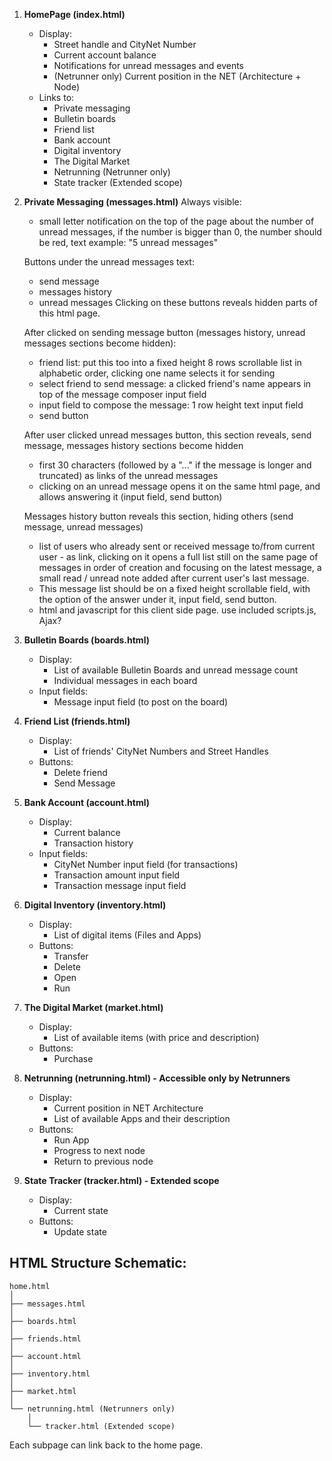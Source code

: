 1. **HomePage (index.html)**
    - Display:
        - Street handle and CityNet Number
        - Current account balance
        - Notifications for unread messages and events
        - (Netrunner only) Current position in the NET (Architecture + Node)
    - Links to:
        - Private messaging
        - Bulletin boards
        - Friend list
        - Bank account
        - Digital inventory
        - The Digital Market
        - Netrunning (Netrunner only)
        - State tracker (Extended scope)
        
2. **Private Messaging (messages.html)**
Always visible:
   - small letter notification on the top of the page about the number of unread messages, if the number is bigger than 0, the number should be red, text example: "5 unread messages"
   
   Buttons under the unread messages text:
   - send message
   - messages history
   - unread messages 
   Clicking on these buttons reveals hidden parts of this html page.

   After clicked on sending message button (messages history, unread messages sections become hidden):
   - friend list: put this too into a fixed height 8 rows scrollable list in alphabetic order, clicking one name selects it for sending
   - select friend to send message: a clicked friend's name appears in top of the message composer input field
   - input field to compose the message: 1 row height text input field
   - send button


   After user clicked unread messages button, this section reveals, send message, messages history sections become hidden
   - first 30 characters (followed by a "..." if the message is longer and truncated) as links of the unread messages
   - clicking on an unread message opens it on the same html page, and allows answering it (input field, send button)

   Messages history button reveals this section, hiding others (send message, unread messages)
   - list of users who already sent or received message to/from current user - as link, clicking on it opens a full list still on the same page of messages in order of creation and focusing on the latest message, a small read / unread note added after current user's last message. 
   - This message list should be on a fixed height scrollable field, with the option of the answer under it, input field, send button. 
   - html and javascript for this client side page. use included scripts.js, Ajax?
           
3. **Bulletin Boards (boards.html)**
    - Display:
        - List of available Bulletin Boards and unread message count
        - Individual messages in each board
    - Input fields:
        - Message input field (to post on the board)
        
4. **Friend List (friends.html)**
    - Display:
        - List of friends' CityNet Numbers and Street Handles
    - Buttons:
        - Delete friend
        - Send Message
        
5. **Bank Account (account.html)**
    - Display:
        - Current balance
        - Transaction history
    - Input fields:
        - CityNet Number input field (for transactions)
        - Transaction amount input field
        - Transaction message input field
        
6. **Digital Inventory (inventory.html)**
    - Display:
        - List of digital items (Files and Apps)
    - Buttons:
        - Transfer
        - Delete
        - Open
        - Run
        
7. **The Digital Market (market.html)**
    - Display:
        - List of available items (with price and description)
    - Buttons:
        - Purchase
        
8. **Netrunning (netrunning.html) - Accessible only by Netrunners**
    - Display:
        - Current position in NET Architecture
        - List of available Apps and their description
    - Buttons:
        - Run App
        - Progress to next node
        - Return to previous node
        
9. **State Tracker (tracker.html) - Extended scope**
    - Display:
        - Current state
    - Buttons:
        - Update state

## HTML Structure Schematic:

```
home.html
│
├── messages.html
│
├── boards.html
│
├── friends.html
│
├── account.html
│
├── inventory.html
│
├── market.html
│
└── netrunning.html (Netrunners only)
    │
    └── tracker.html (Extended scope)
```

Each subpage can link back to the home page.